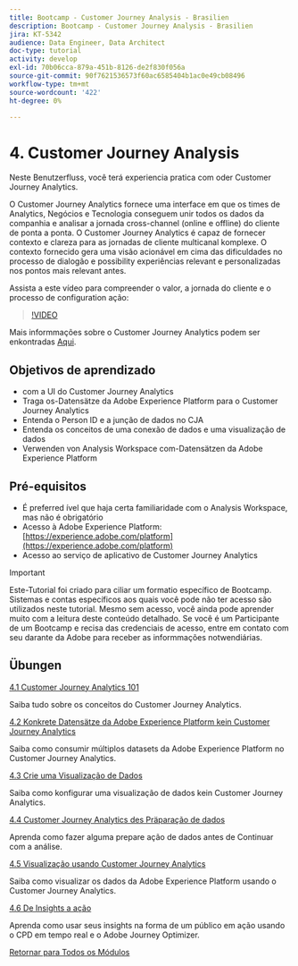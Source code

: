 ```yaml
---
title: Bootcamp - Customer Journey Analysis - Brasilien
description: Bootcamp - Customer Journey Analysis - Brasilien
jira: KT-5342
audience: Data Engineer, Data Architect
doc-type: tutorial
activity: develop
exl-id: 70b06cca-879a-451b-8126-de2f830f056a
source-git-commit: 90f7621536573f60ac6585404b1ac0e49cb08496
workflow-type: tm+mt
source-wordcount: '422'
ht-degree: 0%

---
```


# 4. Customer Journey Analysis

Neste Benutzerfluss, você terá experiencia pratica com oder Customer Journey Analytics.

O Customer Journey Analytics fornece uma interface em que os times de Analytics, Negócios e Tecnologia conseguem unir todos os dados da companhia e analisar a jornada cross-channel (online e offline) do cliente de ponta a ponta. O Customer Journey Analytics é capaz de fornecer contexto e clareza para as jornadas de cliente multicanal komplexe. O contexto fornecido gera uma visão acionável em cima das dificuldades no processo de dialogão e possibility experiências relevant e personalizadas nos pontos mais relevant antes.

Assista a este vídeo para compreender o valor, a jornada do cliente e o processo de configuration ação:

>[!VIDEO](https://video.tv.adobe.com/v/327188?quality=12&learn=on)

Mais informmações sobre o Customer Journey Analytics podem ser enkontradas [Aqui](https://spark.adobe.com/page/t62eiRu9l6iWJ/).

## Objetivos de aprendizado

- com a UI do Customer Journey Analytics
- Traga os-Datensätze da Adobe Experience Platform para o Customer Journey Analytics
- Entenda o Person ID e a junção de dados no CJA
- Entenda os conceitos de uma conexão de dados e uma visualização de dados
- Verwenden von Analysis Workspace com-Datensätzen da Adobe Experience Platform

## Pré-equisitos

- É preferred ível que haja certa familiaridade com o Analysis Workspace, mas não é obrigatório
- Acesso à Adobe Experience Platform: [https://experience.adobe.com/platform](https://experience.adobe.com/platform)
- Acesso ao serviço de aplicativo de Customer Journey Analytics

>[!IMPORTANT]
>
>Este-Tutorial foi criado para ciliar um formatio específico de Bootcamp. Sistemas e contas específicos aos quais você pode não ter acesso são utilizados neste tutorial. Mesmo sem acesso, você ainda pode aprender muito com a leitura deste conteúdo detalhado. Se você é um Participante de um Bootcamp e recisa das credenciais de acesso, entre em contato com seu darante da Adobe para receber as informmações notwendiárias.

## Übungen

[4.1 Customer Journey Analytics 101](./ex1.md)

Saiba tudo sobre os conceitos do Customer Journey Analytics.

[4.2 Konkrete Datensätze da Adobe Experience Platform kein Customer Journey Analytics](./ex2.md)

Saiba como consumir múltiplos datasets da Adobe Experience Platform no Customer Journey Analytics.

[4.3 Crie uma Visualização de Dados](./ex3.md)

Saiba como konfigurar uma visualização de dados kein Customer Journey Analytics.

[4.4 Customer Journey Analytics des Präparação de dados](./ex4.md)

Aprenda como fazer alguma prepare ação de dados antes de Continuar com a análise.

[4.5 Visualização usando Customer Journey Analytics](./ex5.md)

Saiba como visualizar os dados da Adobe Experience Platform usando o Customer Journey Analytics.

[4.6 De Insights a ação](./ex6.md)

Aprenda como usar seus insights na forma de um público em ação usando o CPD em tempo real e o Adobe Journey Optimizer.

[Retornar para Todos os Módulos](../../overview.md)
